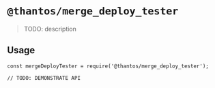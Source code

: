 # `@thantos/merge_deploy_tester`

> TODO: description

## Usage

```
const mergeDeployTester = require('@thantos/merge_deploy_tester');

// TODO: DEMONSTRATE API
```
